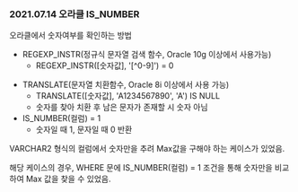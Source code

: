 ### 2021.07.14 오라클 IS_NUMBER

오라클에서 숫자여부를 확인하는 방법

* REGEXP_INSTR(정규식 문자열 검색 함수, Oracle 10g 이상에서 사용가능)
  * REGEXP_INSTR([숫자값], '[^0-9]') = 0

- TRANSLATE(문자열 치환함수, Oracle 8i 이상에서 사용 가능)
  - TRANSLATE([숫자값], 'A1234567890', 'A') IS NULL
  - 숫자를 찾아 치환 후 남은 문자가 존재할 시 숫자 아님
- IS_NUMBER(컬럼) = 1
  - 숫자일 때 1, 문자일 때 0 반환



VARCHAR2 형식의 컬럼에서 숫자만을 추려 Max값을 구해야 하는 케이스가 있었음.

해당 케이스의 경우, WHERE 문에 IS_NUMBER(컬럼) = 1 조건을 통해 숫자만을 비교하여 Max 값을 찾을 수 있었음.
